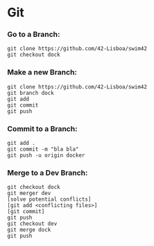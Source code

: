 <br>

# Git

### Go to a Branch:
`git clone https://github.com/42-Lisboa/swim42`\
`git checkout dock`

### Make a new Branch:
`git clone https://github.com/42-Lisboa/swim42`\
`git branch dock`\
`git add`\
`git commit`\
`git push`

### Commit to a Branch:
`git add .`\
`git commit -m "bla bla"`\
`git push -u origin docker`

### Merge to a Dev Branch:
`git checkout dock`\
`git merger dev`\
`[solve potential conflicts]`\
`[git add <conflicting files>]`\
`[git commit]`\
`git push`\
`git checkout dev`\
`git merge dock`\
`git push`

<br>
